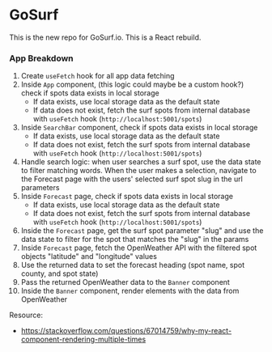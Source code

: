 # GoSurf

This is the new repo for GoSurf.io. This is a React rebuild.

### App Breakdown
  1. Create `useFetch` hook for all app data fetching
  2. Inside `App` component, (this logic could maybe be a custom hook?) check if spots data exists in local storage
      * If data exists, use local storage data as the default state
      * If data does not exist, fetch the surf spots from internal database with `useFetch` hook (`http://localhost:5001/spots`)
  3. Inside `SearchBar` component, check if spots data exists in local storage
      * If data exists, use local storage data as the default state
      * If data does not exist, fetch the surf spots from internal database with `useFetch` hook (`http://localhost:5001/spots`)
  4. Handle search logic: when user searches a surf spot, use the data state to filter matching words. When the user makes a selection, navigate to the Forecast page with the users' selected surf spot slug in the url parameters
  5. Inside `Forecast` page, check if spots data exists in local storage
      * If data exists, use local storage data as the default state
      * If data does not exist, fetch the surf spots from internal database with `useFetch` hook (`http://localhost:5001/spots`)
  6. Inside the `Forecast` page, get the surf spot parameter "slug" and use the data state to filter for the spot that matches the "slug" in the params
  7. Inside `Forecast` page, fetch the OpenWeather API with the filtered spot objects "latitude" and "longitude" values
  8. Use the returned data to set the forecast heading (spot name, spot county, and spot state)
  9. Pass the returned OpenWeather data to the `Banner` component
  10. Inside the `Banner` component, render elements with the data from OpenWeather

Resource:
  * https://stackoverflow.com/questions/67014759/why-my-react-component-rendering-multiple-times